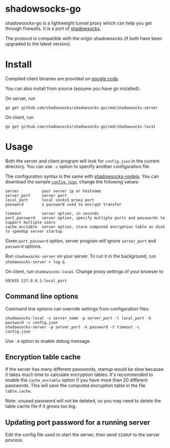 # shadowsocks-go #

shadowsocks-go is a lightweight tunnel proxy which can help you get through firewalls. It is a port of [shadowsocks](https://github.com/clowwindy/shadowsocks).

The protocol is compatible with the origin shadowsocks (if both have been upgraded to the latest version).

# Install #

Compiled client binaries are provided on [google code](http://code.google.com/p/shadowsocks-go/downloads/list).

You can also install from source (assume you have go installed):

On server, run

```
go get github.com/shadowsocks/shadowsocks-go/cmd/shadowsocks-server
```

On client, run

```
go get github.com/shadowsocks/shadowsocks-go/cmd/shadowsocks-local
```

# Usage #

Both the server and client program will look for `config.json` in the current directory. You can use `-c` option to specify another configuration file.

The configuration syntax is the same with [shadowsocks-nodejs](https://github.com/clowwindy/shadowsocks-nodejs/). You can download the sample [`config.json`](https://github.com/shadowsocks/shadowsocks-go/blob/master/config.json), change the following values:

```
server          your server ip or hostname
server_port     server port
local_port      local socks5 proxy port
password        a password used to encrypt transfer

timeout         server option, in seconds
port_password   server option, specify multiple ports and passwords to support multiple users
cache_enctable  server option, store computed encryption table on disk to speedup server startup
```

Given `port_password` option, server program will ignore `server_port` and `password` options.

Run `shadowsocks-server` on your server. To run it in the background, run `shadowsocks-server > log &`.

On client, run `shadowsocks-local`. Change proxy settings of your browser to

```
SOCKS5 127.0.0.1:local_port
```

## Command line options ##

Command line options can override settings from configuration files.

```
shadowsocks-local -s server_name -p server_port -l local_port -k password -c config.json
shadowsocks-server -p server_port -k password -t timeout -c config.json
```

Use `-d` option to enable debug message.

## Encryption table cache ##

If the server has many different passwords, startup would be slow because it takes much time to calculate encryption tables. It's recommended to enable the `cache_enctable` option if you have more than 20 different passwords. This will save the computed encryption table in the file `table.cache`.

Note: unused password will not be deleted, so you may need to delete the table cache file if it grows too big.

## Updating port password for a running server  ##

Edit the config file used to start the server, then send `SIGHUP` to the server process.
